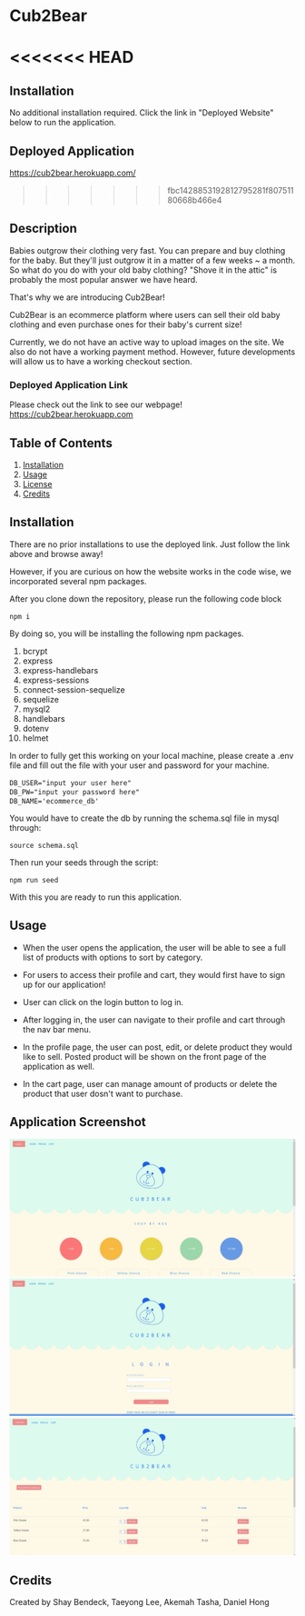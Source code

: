 # Cub2Bear

<<<<<<< HEAD
=======
## Installation
No additional installation required. Click the link in "Deployed Website" below to run the application.

## Deployed Application
https://cub2bear.herokuapp.com/

>>>>>>> fbc1428853192812795281f80751180668b466e4
## Description

Babies outgrow their clothing very fast. You can prepare and buy clothing for the baby. But they'll just outgrow it in a matter of a few weeks ~ a month. So what do you do with your old baby clothing? "Shove it in the attic" is probably the most popular answer we have heard. 

That's why we are introducing Cub2Bear! 

Cub2Bear is an ecommerce platform where users can sell their old baby clothing and even purchase ones for their baby's current size!

Currently, we do not have an active way to upload images on the site. We also do not have a working payment method. However, future developments will allow us to have a working checkout section.

### Deployed Application Link
Please check out the link to see our webpage!
https://cub2bear.herokuapp.com


## Table of Contents

1. [Installation](#installation)
2. [Usage](#usage)
3. [License](#license)
4. [Credits](#credits)

## Installation

There are no prior installations to use the deployed link. 
Just follow the link above and browse away!

However, if you are curious on how the website works in the code wise, we incorporated several npm packages.

After you clone down the repository, please run the following code block
```
npm i
```
By doing so, you will be installing the following npm packages.

1. bcrypt
2. express
3. express-handlebars
4. express-sessions
5. connect-session-sequelize
6. sequelize
7. mysql2
8. handlebars
9. dotenv
10. helmet

In order to fully get this working on your local machine, please create a .env file and fill out the file with your user and password for your machine.
```
DB_USER="input your user here"
DB_PW="input your password here"
DB_NAME='ecommerce_db'
```
You would have to create the db by running the schema.sql file in mysql through:

```
source schema.sql
```

Then run your seeds through the script:

```
npm run seed
```

With this you are ready to run this application.

## Usage

- When the user opens the application, the user will be able to see a full list of products with options to sort by category.

- For users to access their profile and cart, they would first have to sign up for our application!

- User can click on the login button to log in.

- After logging in, the user can navigate to their profile and cart through the nav bar menu.

- In the profile page, the user can post, edit, or delete product they would like to sell. Posted product will be shown on the front page of the application as well.

- In the cart page, user can manage amount of products or delete the product that user dosn't want to purchase.

## Application Screenshot
![homepage](./public/img/assets/screenshot1.jpg)
![login page](./public/img/assets/screenshot2.jpg)
![cart](./public/img/assets/screenshot3.jpg)

## Credits
Created by Shay Bendeck, Taeyong Lee, Akemah Tasha, Daniel Hong
